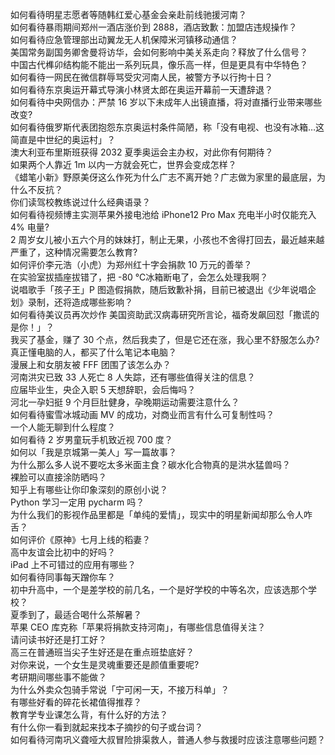 如何看待明星志愿者等随韩红爱心基金会亲赴前线驰援河南？  
如何看待暴雨期间郑州一酒店涨价到 2888，酒店致歉：加盟店违规操作？  
如何看待应急管理部出动翼龙无人机保障米河镇移动通信？  
美国常务副国务卿舍曼将访华，会如何影响中美关系走向？释放了什么信号？  
中国古代榫卯结构能不能出一系列玩具，像乐高一样，但是更具有中华特色？  
如何看待一网民在微信群辱骂受灾河南人民，被警方予以行拘十日？  
如何看待东京奥运开幕式导演小林贤太郎在奥运开幕前一天遭辞退？  
如何看待中央网信办：严禁 16 岁以下未成年人出镜直播，将对直播行业带来哪些改变?  
如何看待俄罗斯代表团抱怨东京奥运村条件简陋，称「没有电视、也没有冰箱…这简直是中世纪的奥运村」？  
澳大利亚布里斯班获得 2032 夏季奥运会主办权，对此你有何期待？  
如果两个人靠近 1m 以内一方就会死亡，世界会变成怎样？  
《蜡笔小新》野原美伢这么作死为什么广志不离开她？广志做为家里的最底层，为什么不反抗？  
你们读驾校教练说过什么经典语录？  
如何看待视频博主实测苹果外接电池给 iPhone12 Pro Max 充电半小时仅能充入 4% 电量?  
2 周岁女儿被小五六个月的妹妹打，制止无果，小孩也不舍得打回去，最近越来越严重了，这种情况需要怎么教育?  
如何评价李元浩（小虎）为郑州红十字会捐款 10 万元的善举？  
在实验室拔插座拔错了，把 -80 ℃冰箱断电了，会怎么处理我啊？  
说唱歌手「孩子王」P 图造假捐款，随后致歉补捐，目前已被退出《少年说唱企划》录制，还将造成哪些影响？  
如何看待美议员再次炒作 美国资助武汉病毒研究所言论，福奇发飙回怼「撒谎的是你！」？  
我买了基金，赚了 30 个点，然后我卖了，但是它还在涨，我心里不舒服怎么办?  
真正懂电脑的人，都买了什么笔记本电脑？  
漫展上和女朋友被 FFF 团围了该怎么办？  
河南洪灾已致 33 人死亡 8 人失踪，还有哪些值得关注的信息？  
应届毕业生，央企入职 5 天想辞职，会后悔吗？  
河北一孕妇挺 9 个月巨肚健身，孕晚期运动需要注意什么？  
如何看待蜜雪冰城动画 MV 的成功，对商业而言有什么可复制性吗？  
一个人能无聊到什么程度？  
如何看待 2 岁男童玩手机致近视 700 度？  
如何以「我是京城第一美人」写一篇故事？  
为什么那么多人说不要吃太多米面主食？碳水化合物真的是洪水猛兽吗？  
裸脸可以直接涂防晒吗？  
知乎上有哪些让你印象深刻的原创小说？  
Python 学习一定用 pycharm 吗？  
为什么我们的影视作品里都是「单纯的爱情」，现实中的明星新闻却那么令人咋舌？  
如何评价《原神》七月上线的稻妻？  
高中友谊会比初中的好吗？  
iPad 上不可错过的应用有哪些？  
如何看待同事每天蹭你车？  
初中升高中，一个是差学校的前几名，一个是好学校的中等名次，应该选那个学校？  
夏季到了，最适合喝什么茶解暑？  
苹果 CEO 库克称「苹果将捐款支持河南」，有哪些信息值得关注？  
请问读书好还是打工好？  
高三在普通班当尖子生好还是在重点班垫底好？  
对你来说，一个女生是灵魂重要还是颜值重要呢?  
考研期间哪些事不能做？  
为什么外卖众包骑手常说「宁可闲一天，不接万科单」？  
有哪些好看的碎花长裙值得推荐？  
教育学专业课怎么背，有什么好的方法？  
有什么你一看到就起来找本子摘抄的句子或台词？  
如何看待河南巩义聋哑大叔冒险排渠救人，普通人参与救援时应该注意哪些问题？  
